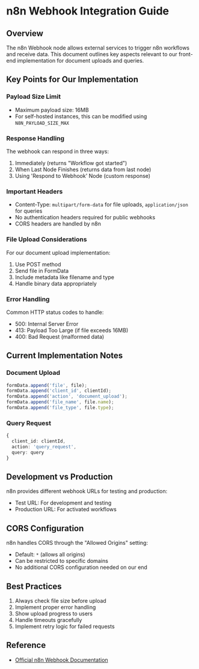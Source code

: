 # n8n Webhook Integration Guide

## Overview
The n8n Webhook node allows external services to trigger n8n workflows and receive data. This document outlines key aspects relevant to our front-end implementation for document uploads and queries.

## Key Points for Our Implementation

### Payload Size Limit
- Maximum payload size: 16MB
- For self-hosted instances, this can be modified using `N8N_PAYLOAD_SIZE_MAX`

### Response Handling
The webhook can respond in three ways:
1. Immediately (returns "Workflow got started")
2. When Last Node Finishes (returns data from last node)
3. Using 'Respond to Webhook' Node (custom response)

### Important Headers
- Content-Type: `multipart/form-data` for file uploads, `application/json` for queries
- No authentication headers required for public webhooks
- CORS headers are handled by n8n

### File Upload Considerations
For our document upload implementation:
1. Use POST method
2. Send file in FormData
3. Include metadata like filename and type
4. Handle binary data appropriately

### Error Handling
Common HTTP status codes to handle:
- 500: Internal Server Error
- 413: Payload Too Large (if file exceeds 16MB)
- 400: Bad Request (malformed data)

## Current Implementation Notes

### Document Upload
```typescript
formData.append('file', file);
formData.append('client_id', clientId);
formData.append('action', 'document_upload');
formData.append('file_name', file.name);
formData.append('file_type', file.type);
```

### Query Request
```typescript
{
  client_id: clientId,
  action: 'query_request',
  query: query
}
```

## Development vs Production
n8n provides different webhook URLs for testing and production:
- Test URL: For development and testing
- Production URL: For activated workflows

## CORS Configuration
n8n handles CORS through the "Allowed Origins" setting:
- Default: `*` (allows all origins)
- Can be restricted to specific domains
- No additional CORS configuration needed on our end

## Best Practices
1. Always check file size before upload
2. Implement proper error handling
3. Show upload progress to users
4. Handle timeouts gracefully
5. Implement retry logic for failed requests

## Reference
- [Official n8n Webhook Documentation](https://docs.n8n.io/integrations/builtin/core-nodes/n8n-nodes-base.webhook/) 